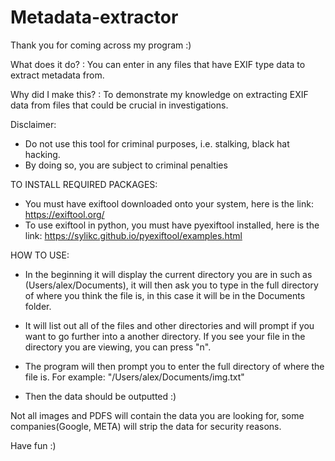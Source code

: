 
# Metadata-extractor

Thank you for coming across my program :)

What does it do? : You can enter in any files that have EXIF type data to extract metadata from. 

Why did I make this? : To demonstrate my knowledge on extracting EXIF data from files that could be crucial in investigations. 

Disclaimer:
* Do not use this tool for criminal purposes, i.e. stalking,  black hat hacking.
* By doing so, you are subject to criminal penalties

TO INSTALL REQUIRED PACKAGES:
* You must have exiftool downloaded onto your system, here is the link: https://exiftool.org/
* To use exiftool in python, you must have pyexiftool installed, here is the link: https://sylikc.github.io/pyexiftool/examples.html

HOW TO USE:
* In the beginning it will display the current directory you are in such as (Users/alex/Documents), it will then ask you to type in the full directory 
of where you think the file is, in this case it will be in the Documents folder. 

* It will list out all of the files and other directories and will prompt if you want to go further into a another directory. If you see your file in the directory you are viewing, you can press "n". 

* The program will then prompt you to enter the full directory of where the file is. 
For example: "/Users/alex/Documents/img.txt"

* Then the data should be outputted :)

Not all images and PDFS will contain the data you are looking for, some companies(Google, META) will strip the data for security reasons.

Have fun :)
